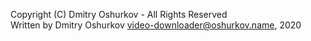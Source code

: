 Copyright (C) Dmitry Oshurkov - All Rights Reserved  
Written by Dmitry Oshurkov <video-downloader@oshurkov.name>, 2020
